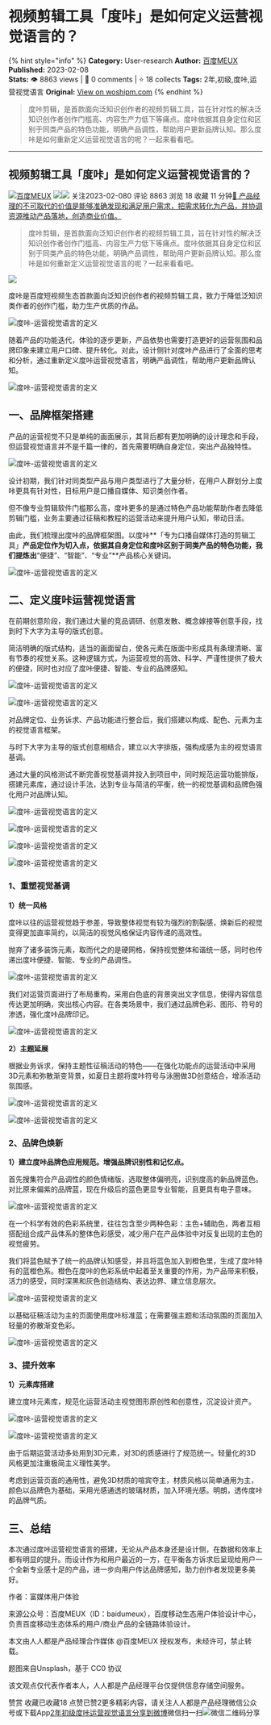 # 视频剪辑工具「度咔」是如何定义运营视觉语言的？
{% hint style="info" %}
**Category:** User-research
**Author:** [百度MEUX](https://www.woshipm.com/u/180796)
**Published:** 2023-02-08  
**Stats:** 👁️ 8863 views | 💬 0 comments | ⭐ 18 collects
**Tags:** 2年,初级,度咔,运营视觉语言
**Original:** [View on woshipm.com](https://www.woshipm.com/user-research/5748536.html)
{% endhint %}
> 度咔剪辑，是首款面向泛知识创作者的视频剪辑工具，旨在针对性的解决泛知识创作者创作门槛高、内容生产力低下等痛点。度咔依据其自身定位和区别于同类产品的特色功能，明确产品调性，帮助用户更新品牌认知。那么度咔是如何重新定义运营视觉语言的呢？一起来看看吧。

---

## 视频剪辑工具「度咔」是如何定义运营视觉语言的？

[![](https://image.woshipm.com/wp-files/2020/05/TtUzNAsIlx3fAtQVqoSV.png!/both/72x72)](https://www.woshipm.com/u/180796)[百度MEUX](https://www.woshipm.com/u/180796) ![](https://static.woshipm.com/tag/1122_1@2x.png)![](https://static.woshipm.com/tag/2303_1@2x.png) 关注2023-02-080 评论 8863 浏览 18 收藏 11 分钟[🔗 产品经理的不可取代的价值是能够准确发现和满足用户需求，把需求转化为产品，并协调资源推动产品落地，创造商业价值。](https://ke.qidianla.com/courses/90pm)

> 度咔剪辑，是首款面向泛知识创作者的视频剪辑工具，旨在针对性的解决泛知识创作者创作门槛高、内容生产力低下等痛点。度咔依据其自身定位和区别于同类产品的特色功能，明确产品调性，帮助用户更新品牌认知。那么度咔是如何重新定义运营视觉语言的呢？一起来看看吧。

![](https://image.yunyingpai.com/wp/2023/02/hpr5DnoJVhhfbgRmbUSm.jpg)

度咔是百度短视频生态首款面向泛知识创作者的视频剪辑工具，致力于降低泛知识类作者的创作门槛，助力生产优质的作品。

![度咔-运营视觉语言的定义](https://image.yunyingpai.com/wp/2023/02/o7xtyYFAYCeKxDMI5Hjt.jpeg)

随着产品的功能迭代，体验的逐步更新，产品依势也需要打造更好的运营氛围和品牌印象来建立用户口碑、提升转化。对此，设计侧针对度咔产品进行了全面的思考和分析，通过重新定义度咔运营视觉语言，明确产品调性，帮助用户更新品牌认知。

![度咔-运营视觉语言的定义](https://image.yunyingpai.com/wp/2023/02/zG6527AfOswctB16xrJL.jpeg)

## 一、品牌框架搭建

产品的运营视觉不只是单纯的画面展示，其背后都有更加明确的设计理念和手段，但运营视觉语言并不是千篇一律的，首先需要明确自身定位，突出产品独特性。

![度咔-运营视觉语言的定义](https://image.yunyingpai.com/wp/2023/02/VDdSZAmbpEI2ed771ghG.jpeg)

设计初期，我们针对同类型产品与用户类型进行了大量分析，在用户人群划分上度咔更具有针对性，目标用户是口播自媒体、知识类创作者。

但不像专业剪辑软件门槛那么高，度咔更多的是通过特色产品功能帮助作者去降低剪辑门槛，业务主要通过征稿和教程的运营活动来提升用户认知，带动日活。

由此，我们梳理出度咔的品牌框架图。以度咔**「专为口播自媒体打造的剪辑工具」**产品定位作为切入点，依据其自身定位和度咔区别于同类产品的特色功能，我们提炼出**“便捷”、“智能”、“专业”**产品核心关键词。

![度咔-运营视觉语言的定义](https://image.yunyingpai.com/wp/2023/02/drG4xxLtYiJJX4YvuGaW.jpeg)

## 二、定义度咔运营视觉语言

在前期创意阶段，我们通过大量的竞品调研、创意发散、概念嫁接等创意手段，找到时下大字为主导的版式创意。

简洁明确的版式结构，适当的画面留白，使各元素在版面中形成具有条理清晰、富有节奏的视觉关系。这种逻辑方式，为运营视觉的高效、科学、严谨性提供了极大的便捷，同时也对应了度咔便捷、智能、专业的品牌感知。

![度咔-运营视觉语言的定义](https://image.yunyingpai.com/wp/2023/02/1iMt65LnwMawRaNYSJkD.jpeg)

![度咔-运营视觉语言的定义](https://image.yunyingpai.com/wp/2023/02/7gcAMKn9Hq9VglpmuNqw.png)

对品牌定位、业务诉求、产品功能进行整合后，我们搭建以构成、配色、元素为主的视觉语言框架。

与时下大字为主导的版式创意相结合，建立以大字排版，强构成感为主的视觉语言基调。

通过大量的风格测试不断完善视觉基调并投入到项目中，同时规范运营功能排版，搭建元素库，通过设计手法，达到专业与简洁的平衡，统一的视觉基调和品牌色强化用户对品牌认知。

![度咔-运营视觉语言的定义](https://image.yunyingpai.com/wp/2023/02/SDJeiUucwWKQR2Je8rGr.jpeg)

![度咔-运营视觉语言的定义](https://image.yunyingpai.com/wp/2023/02/xK5swdmMY8Mf7C9Sxs9b.jpeg)

![度咔-运营视觉语言的定义](https://image.yunyingpai.com/wp/2023/02/hJO3vmeKdXIzgzTxglSs.jpeg)

![度咔-运营视觉语言的定义](https://image.yunyingpai.com/wp/2023/02/rMHo8NIQtAVJCnhX1z9b.jpeg)

### 1、重塑视觉基调

**1）统一风格**

度咔以往的运营视觉趋于参差，导致整体视觉有较为强烈的割裂感，焕新后的视觉变得更加直率简约，以简洁的视觉风格保证内容传递的高效性。

抛弃了诸多装饰元素，取而代之的是硬网格，保持视觉整体和谐统一感，同时也传递出度咔便捷、智能、专业的产品调性。

![度咔-运营视觉语言的定义](https://image.yunyingpai.com/wp/2023/02/v6XsMoTSpf36qcX615xq.jpeg)

我们对运营页面进行了布局重构，采用白色底的背景突出文字信息，使得内容信息传达更加明确，突出核心内容。在各类场景中，我们通过品牌色彩、图形、符号的渗透，强化度咔品牌印记。

![度咔-运营视觉语言的定义](https://image.yunyingpai.com/wp/2023/02/YQ064C2kMITY2funCoIl.jpeg)

**2）主题延展**

根据业务诉求，保持主题性征稿活动的特色——在强化功能点的运营活动中采用3D元素和弥散渐变背景，如夏日主题将度咔符号与泳圈做3D创意结合，增添活动氛围感。

![度咔-运营视觉语言的定义](https://image.yunyingpai.com/wp/2023/02/Vxdc1j85KKbLXSic5QPt.jpeg)

![度咔-运营视觉语言的定义](https://image.yunyingpai.com/wp/2023/02/ajxRtyMkwNPRLtiU85kb.jpeg)

### 2、品牌色焕新

**1）建立度咔品牌色应用规范。增强品牌识别性和记忆点。**

首先搜集符合产品调性的颜色情绪版，选取整体偏明亮，识别度高的新品牌蓝色。对比原来偏紫的品牌蓝，现在升级后的蓝色更显专业智能，且更具有电子意味。

![度咔-运营视觉语言的定义](https://image.yunyingpai.com/wp/2023/02/EKniaIiB4FT9gYMJVf6B.jpeg)

在一个科学有效的色彩系统里，往往包含至少两种色彩：主色+辅助色，两者互相搭配组合成产品体系的整体色彩感受，减少用户在产品体验中对反复出现的主色的视觉疲劳。

我们将蓝色赋予了统一的品牌认知感受，并且将蓝色加入到橙色里，生成了度咔特有的蓝橙色系。橙色在度咔的色彩系统中起着至关重要的作用，为产品带来积极，活力的感受，同时深黑和灰色创造结构、表达边界、建立信息层次。

![度咔-运营视觉语言的定义](https://image.yunyingpai.com/wp/2023/02/nwmhFfXdXVLEAovumh06.jpeg)

以基础征稿活动为主的页面使用度咔标准蓝；在需要强主题和活动氛围的页面加入轻量的弥散渐变色彩。

![度咔-运营视觉语言的定义](https://image.yunyingpai.com/wp/2023/02/7GiL0OicI4eOvRsnk05t.jpeg)

### 3、提升效率

**1）元素库搭建**

建立度咔元素库，规范化运营活动主视觉图形原创性和创意性，沉淀设计资产。

![度咔-运营视觉语言的定义](https://image.yunyingpai.com/wp/2023/02/BaMCJGyFiZHGbvzxwoYo.jpeg)

![度咔-运营视觉语言的定义](https://image.yunyingpai.com/wp/2023/02/CSvTDFjHERgyTjF58sAi.jpeg)

由于后期运营活动多处用到3D元素，对3D的质感进行了规范统一。轻量化的3D风格更加注重极简主义理性美学。

考虑到运营页面的通用性，避免3D材质的喧宾夺主，材质风格以简单通用为主，颜色以品牌色为基础，采用光感通透的玻璃材质，加入环境光感。明朗，透传度咔的品牌气质。

## 三、总结

本次通过度咔运营视觉语言的搭建，无论从产品本身还是设计侧，在数据和效率上都有明显的提升。而设计作为和用户最近的一方，在平衡各方诉求后呈现给用户一个全新专业感十足的产品，进一步向用户传达品牌感知，助力创作者发现更多美好。

作者：富媒体用户体验

来源公众号：百度MEUX（ID：baidumeux），百度移动生态用户体验设计中心，负责百度移动生态体系的用户/商业产品的全链路体验设计。

本文由人人都是产品经理合作媒体 @百度MEUX 授权发布，未经许可，禁止转载。

题图来自Unsplash，基于 CC0 协议

该文观点仅代表作者本人，人人都是产品经理平台仅提供信息存储空间服务。

赞赏 收藏已收藏18 点赞已赞2更多精彩内容，请关注人人都是产品经理微信公众号或下载App[2年](https://www.woshipm.com/tag/2%e5%b9%b4)[初级](https://www.woshipm.com/tag/%e5%88%9d%e7%ba%a7)[度咔](https://www.woshipm.com/tag/%e5%ba%a6%e5%92%94)[运营视觉语言](https://www.woshipm.com/tag/%e8%bf%90%e8%90%a5%e8%a7%86%e8%a7%89%e8%af%ad%e8%a8%80)[分享到微博](https://service.weibo.com/share/share.php?appkey=2775287854&title=视频剪辑工具「度咔」是如何定义运营视觉语言的？&url=https://www.woshipm.com/user-research/5748536.html&pic=https://image.yunyingpai.com/wp/2023/02/hpr5DnoJVhhfbgRmbUSm.jpg)微信扫一扫![微信二维码](https://api.pwmqr.com/qrcode/create/?url=https://www.woshipm.com/user-research/5748536.html)分享